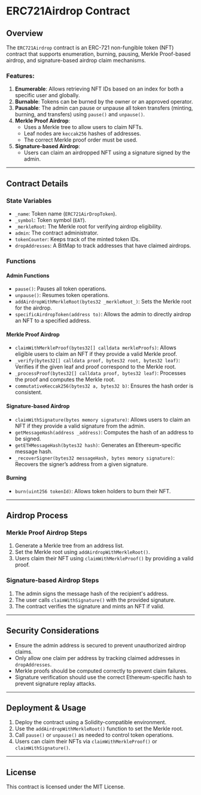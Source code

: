 # ERC721Airdrop Contract

## Overview
The `ERC721Airdrop` contract is an ERC-721 non-fungible token (NFT) contract that supports enumeration, burning, pausing, Merkle Proof-based airdrop, and signature-based airdrop claim mechanisms.

### Features:
1. **Enumerable**: Allows retrieving NFT IDs based on an index for both a specific user and globally.
2. **Burnable**: Tokens can be burned by the owner or an approved operator.
3. **Pausable**: The admin can pause or unpause all token transfers (minting, burning, and transfers) using `pause()` and `unpause()`.
4. **Merkle Proof Airdrop**:
   - Uses a Merkle tree to allow users to claim NFTs.
   - Leaf nodes are `keccak256` hashes of addresses.
   - The correct Merkle proof order must be used.
5. **Signature-based Airdrop**:
   - Users can claim an airdropped NFT using a signature signed by the admin.

---

## Contract Details

### State Variables
- `_name`: Token name (`ERC721AirDropToken`).
- `_symbol`: Token symbol (`EAT`).
- `_merkleRoot`: The Merkle root for verifying airdrop eligibility.
- `admin`: The contract administrator.
- `tokenCounter`: Keeps track of the minted token IDs.
- `dropAddresses`: A BitMap to track addresses that have claimed airdrops.

### Functions

#### **Admin Functions**
- `pause()`: Pauses all token operations.
- `unpause()`: Resumes token operations.
- `addAirdropWithMerkleRoot(bytes32 _merkleRoot_)`: Sets the Merkle root for the airdrop.
- `specificAirdropToken(address to)`: Allows the admin to directly airdrop an NFT to a specified address.

#### **Merkle Proof Airdrop**
- `claimWithMerkleProof(bytes32[] calldata merkleProofs)`: Allows eligible users to claim an NFT if they provide a valid Merkle proof.
- `_verify(bytes32[] calldata proof, bytes32 root, bytes32 leaf)`: Verifies if the given leaf and proof correspond to the Merkle root.
- `_processProof(bytes32[] calldata proof, bytes32 leaf)`: Processes the proof and computes the Merkle root.
- `commutativeKeccak256(bytes32 a, bytes32 b)`: Ensures the hash order is consistent.

#### **Signature-based Airdrop**
- `claimWithSignature(bytes memory signature)`: Allows users to claim an NFT if they provide a valid signature from the admin.
- `getMessageHash(address _address)`: Computes the hash of an address to be signed.
- `getETHMessageHash(bytes32 hash)`: Generates an Ethereum-specific message hash.
- `_recoverSigner(bytes32 messageHash, bytes memory signature)`: Recovers the signer’s address from a given signature.

#### **Burning**
- `burn(uint256 tokenId)`: Allows token holders to burn their NFT.

---

## Airdrop Process
### **Merkle Proof Airdrop Steps**
1. Generate a Merkle tree from an address list.
2. Set the Merkle root using `addAirdropWithMerkleRoot()`.
3. Users claim their NFT using `claimWithMerkleProof()` by providing a valid proof.

### **Signature-based Airdrop Steps**
1. The admin signs the message hash of the recipient's address.
2. The user calls `claimWithSignature()` with the provided signature.
3. The contract verifies the signature and mints an NFT if valid.

---

## Security Considerations
- Ensure the admin address is secured to prevent unauthorized airdrop claims.
- Only allow one claim per address by tracking claimed addresses in `dropAddresses`.
- Merkle proofs should be computed correctly to prevent claim failures.
- Signature verification should use the correct Ethereum-specific hash to prevent signature replay attacks.

---

## Deployment & Usage
1. Deploy the contract using a Solidity-compatible environment.
2. Use the `addAirdropWithMerkleRoot()` function to set the Merkle root.
3. Call `pause()` or `unpause()` as needed to control token operations.
4. Users can claim their NFTs via `claimWithMerkleProof()` or `claimWithSignature()`.

---

## License
This contract is licensed under the MIT License.

